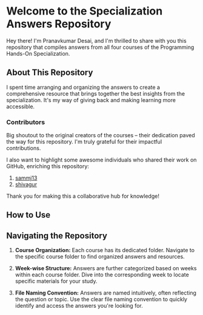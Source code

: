 # Welcome to the Specialization Answers Repository

Hey there! I'm Pranavkumar Desai, and I'm thrilled to share with you this repository that compiles answers from all four courses of the Programming Hands-On Specialization.

## About This Repository

I spent time arranging and organizing the answers to create a comprehensive resource that brings together the best insights from the specialization. It's my way of giving back and making learning more accessible.

### Contributors

Big shoutout to the original creators of the courses – their dedication paved the way for this repository. I'm truly grateful for their impactful contributions.

I also want to highlight some awesome individuals who shared their work on GitHub, enriching this repository:

1. [sammj13](https://github.com/sammj13)
2. [shivagur](https://github.com/shivagur)

Thank you for making this a collaborative hub for knowledge!

## How to Use

## Navigating the Repository

1. **Course Organization:** Each course has its dedicated folder. Navigate to the specific course folder to find organized answers and resources.

2. **Week-wise Structure:** Answers are further categorized based on weeks within each course folder. Dive into the corresponding week to locate specific materials for your study.

3. **File Naming Convention:** Answers are named intuitively, often reflecting the question or topic. Use the clear file naming convention to quickly identify and access the answers you're looking for.







